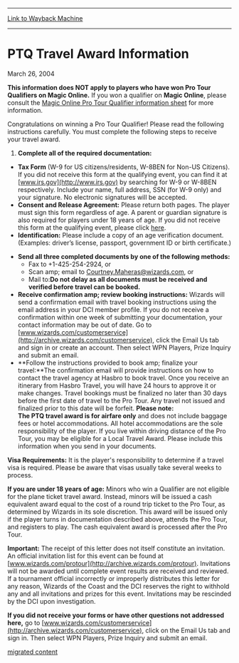 
---
[Link to Wayback Machine](https://web.archive.org/web/20140622160137/http://magic.wizards.com/en/articles/archive/ptq-travel-award-information-2004-03-26)

[_metadata_:description]:- "This information does NOT apply to players who have won Pro Tour Qualifiers on Magic Online. If you won a qualifier on Magic Online, please consult the Magic Online Pro Tour Qualifier information sheet for more information. Congratulations on winning a Pro Tour Qualifier! Please read the following instructions carefully. You must complete the following steps to receive your travel award."
[_metadata_:generator]:- "Drupal 7 (http://drupal.org)"
[_metadata_:node]:- "185611"
[_metadata_:publish_date]:- "2004-03-26"
[_metadata_:source]:- "div-main"
[_metadata_:title]:- "PTQ Travel Award Information"
[_metadata_:wayback_capture_timestamp]:- "2014-06-22 16:01:37"
[_metadata_:wayback_raw_url]:- "https://web.archive.org/web/20140622160137id_/http://magic.wizards.com/en/articles/archive/ptq-travel-award-information-2004-03-26"
[_metadata_:wayback_url]:- "http://magic.wizards.com/en/articles/archive/ptq-travel-award-information-2004-03-26"
---





PTQ Travel Award Information
============================


March 26, 2004
 








**This information does NOT apply to players who have won Pro Tour Qualifiers on Magic Online.** If you won a qualifier on **Magic Online**, please consult the [Magic Online Pro Tour Qualifier information sheet](http://archive.wizards.com/Magic/Magazine/Article.aspx?x=mtg_daily_other_02172014_ptqmagic2015) for more information. 

Congratulations on winning a Pro Tour Qualifier! 
Please read the following instructions carefully. You must complete the following steps to receive your travel award. 

1. **Complete all of the required documentation:**
* **Tax Form** (W-9 for US citizens/residents, W-8BEN for Non-US Citizens). If you did not receive this form at the qualifying event, you can find it at [www.irs.gov](http://www.irs.gov) by searching for W-9 or W-8BEN respectively. Include your name, full address, SSN (for W-9 only) and your signature. No electronic signatures will be accepted.
* **Consent and Release Agreement:** Please return both pages. The player must sign this form regardless of age. A parent or guardian signature is also required for players under 18 years of age. If you did not receive this form at the qualifying event, please click [here](http://archive.wizards.com/dci/downloads/consent_form_2012.pdf).
* **Identification:** Please include a copy of an age verification document. (Examples: driver’s license, passport, government ID or birth certificate.)

- **Send all three completed documents by one of the following methods:** 
	* Fax to +1-425-254-2924, or
	* Scan amp; email to Courtney.Maheras@wizards.com, or
	* Mail to:**Do not delay as all documents must be received and verified before travel can be booked.**
- **Receive confirmation amp; review booking instructions:** Wizards will send a confirmation email with travel booking instructions using the email address in your DCI member profile. If you do not receive a confirmation within one week of submitting your documentation, your contact information may be out of date. Go to [www.wizards.com/customerservice](http://archive.wizards.com/customerservice), click the Email Us tab and sign in or create an account. Then select WPN Players, Prize Inquiry and submit an email.
- **Follow the instructions provided to book amp; finalize your travel:**The confirmation email will provide instructions on how to contact the travel agency at Hasbro to book travel. Once you receive an itinerary from Hasbro Travel, you will have 24 hours to approve it or make changes. Travel bookings must be finalized no later than 30 days before the first date of travel to the Pro Tour. Any travel not issued and finalized prior to this date will be forfeit.
**Please note:**   
**The PTQ travel award is for airfare only** and does not include baggage fees or hotel accommodations. All hotel accommodations are the sole responsibility of the player. If you live within driving distance of the Pro Tour, you may be eligible for a Local Travel Award. Please include this information when you send in your documents. 

**Visa Requirements:** It is the player's responsibility to determine if a travel visa is required. Please be aware that visas usually take several weeks to process. 

**If you are under 18 years of age:** Minors who win a Qualifier are not eligible for the plane ticket travel award. Instead, minors will be issued a cash equivalent award equal to the cost of a round trip ticket to the Pro Tour, as determined by Wizards in its sole discretion. This award will be issued only if the player turns in documentation described above, attends the Pro Tour, and registers to play. The cash equivalent award is processed after the Pro Tour. 

**Important:** The receipt of this letter does not itself constitute an invitation. An official invitation list for this event can be found at [www.wizards.com/protour](http://archive.wizards.com/protour). Invitations will not be awarded until complete event results are received and reviewed. If a tournament official incorrectly or improperly distributes this letter for any reason, Wizards of the Coast and the DCI reserves the right to withhold any and all invitations and prizes for this event. Invitations may be rescinded by the DCI upon investigation. 

**If you did not receive your forms or have other questions not addressed here,** go to [www.wizards.com/customerservice](http://archive.wizards.com/customerservice), click on the Email Us tab and sign in. Then select WPN Players, Prize Inquiry and submit an email.

[migrated content](/en/tags/migrated-content)





 
 



  







